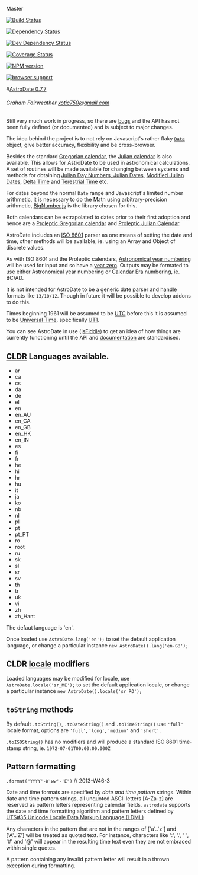 Master

[![Build Status](https://travis-ci.org/Xotic750/astrodate.png?branch=master)](https://travis-ci.org/Xotic750/astrodate  "Build Status on Travis CI")

[![Dependency Status](https://david-dm.org/Xotic750/astrodate.png)](https://david-dm.org/Xotic750/astrodate#info=dependencies&view=table "Dependency Status on David")

[![Dev Dependency Status](https://david-dm.org/Xotic750/astrodate/dev-status.png)](https://david-dm.org/Xotic750/astrodate#info=devDependencies&view=table "Dev Dependency Status on David")

[![Coverage Status](https://coveralls.io/repos/Xotic750/astrodate/badge.png?branch=master)](https://coveralls.io/r/Xotic750/astrodate?branch=master "Coverage status on Coveralls")

[![NPM version](https://badge.fury.io/js/astrodate.png)](http://badge.fury.io/js/astrodate "Current NPM release")

[![browser support](https://ci.testling.com/Xotic750/astrodate.png)](https://ci.testling.com/Xotic750/astrodate 'Browser support on Testling CI')

#[AstroDate 0.7.7](http://xotic750.github.io/astrodate/)
###### Graham Fairweather <xotic750@gmail.com>

Still very much work in progress, so there are [bugs](https://github.com/Xotic750/astrodate/issues "Issues") and the API has not been fully defined (or documented) and is subject to major changes.

The idea behind the project is to not rely on Javascript's rather flaky [```Date```](https://developer.mozilla.org/en-US/docs/Web/JavaScript/Reference/Global_Objects/Date  "Date Object reference") object, give better accuracy, flexibility and be cross-browser.

Besides the standard [Gregorian calendar](http://en.wikipedia.org/wiki/Gregorian_calendar "Wikipedia"), the [Julian calendar](http://en.wikipedia.org/wiki/Julian_calendar "Wikipedia") is also available. This allows for AstroDate to be used in astronomical calculations.
A set of routines will be made available for changing between systems and methods for obtaining [Julian Day Numbers, Julian Dates](http://en.wikipedia.org/wiki/Julian_day "Wikipedia"), [Modified Julian Dates](http://en.wikipedia.org/wiki/Julian_day#Variants  "Wikipedia"),
[Delta Time](http://en.wikipedia.org/wiki/%CE%94T "Wikipedia") and [Terestrial Time](http://en.wikipedia.org/wiki/Terrestrial_Time "Wikipedia") etc.

For dates beyond the normal ```Date``` range and Javascript's limited number arithmetic, it is necessary to do the Math using arbitrary-precision arithmetic,
[BigNumber.js](https://github.com/MikeMcl/bignumber.js "BigNumber homepage. (A JavaScript library for arbitrary-precision decimal and non-decimal arithmetic.)") is the library chosen for this.

Both calendars can be extrapolated to dates prior to their first adoption and hence are a [Proleptic Gregorian calendar](http://en.wikipedia.org/wiki/Proleptic_Gregorian_calendar "Wikipedia") and [Proleptic Julian Calendar](http://en.wikipedia.org/wiki/Proleptic_Julian_calendar "Wikipedia").

AstroDate includes an [ISO 8601](http://en.wikipedia.org/wiki/ISO_8601 "Wikipedia") parser as one means of setting the date and time, other methods will be available, ie. using an Array and Object of discrete values.

As with ISO 8601 and the Proleptic calendars, [Astronomical year numbering](http://en.wikipedia.org/wiki/Astronomical_year_numbering "Wikipedia") will be used for input and so have a [year zero](http://en.wikipedia.org/wiki/0_%28year%29 "Wikipedia").
Outputs may be formated to use either Astronomical year numbering or [Calendar Era](http://en.wikipedia.org/wiki/Calendar_era "Wikipedia") numbering, ie. BC/AD.

It is not intended for AstroDate to be a generic date parser and handle formats like ```13/10/12```. Though in future it will be possible to develop addons to do this.

Times beginning 1961 will be assumed to be [UTC](http://en.wikipedia.org/wiki/Coordinated_Universal_Time "Wikipedia") before this it is assumed to be [Universal Time](http://en.wikipedia.org/wiki/Universal_Time "Wikipedia"), specifically [UT1](http://en.wikipedia.org/wiki/UT1#Versions "Wikipedia").

You can see AstroDate in use ([jsFiddle](http://jsfiddle.net/Xotic750/RBnMb/ "jsFiddle page with some workings as examples.")) to get an idea of how things are currently functioning until the API and [documentation](http://xotic750.github.io/astrodate/ "AstroDate API documentation") are standardised.

## [CLDR](http://cldr.unicode.org/ "Unicode CLDR Project") Languages available.

* ar
* ca
* cs
* da
* de
* el
* en
* en_AU
* en_CA
* en_GB
* en_HK
* en_IN
* es
* fi
* fr
* he
* hi
* hr
* hu
* it
* ja
* ko
* nb
* nl
* pl
* pt
* pt_PT
* ro
* root
* ru
* sk
* sl
* sr
* sv
* th
* tr
* uk
* vi
* zh
* zh_Hant

The defaut language is 'en'.

Once loaded use ```AstroDate.lang('en');``` to set the default application language, or change a particular instance ```new AstroDate().lang('en-GB');```

## CLDR [locale](http://www.unicode.org/reports/tr35/#Locale "What is a locale?") modifiers

Loaded languages may be modified for locale, use ```AstroDate.locale('sr_ME');``` to set the default application locale, or change a particular instance ```new AstroDate().locale('sr_RO');```

## ```toString``` methods

By default ```.toString()```, ```.toDateString()``` and ```.toTimeString()``` use ```'full'``` locale format, options are ```'full'```, ```'long'```, ```'medium'``` and ```'short'```.

```.toISOString()``` has no modifiers and will produce a standard ISO 8601 time-stamp string, ie. ```1972-07-01T00:00:00.000Z ```

## Pattern formatting

```.format("YYYY'-W'ww'-'E")``` // 2013-W46-3

Date and time formats are specified by <em>date and time pattern</em> strings. Within date and time pattern strings, all unquoted ASCII letters [A-Za-z] are reserved as pattern letters representing calendar fields.
```astrodate``` supports the date and time formatting algorithm and pattern letters defined by [UTS#35 Unicode Locale Data Markup Language (LDML)](http://www.unicode.org/reports/tr35/ "Unicode Technical Standard #35")

Any characters in the pattern that are not in the ranges of ['a'..'z'] and ['A'..'Z'] will be treated as quoted text.
For instance, characters like ':', '.', ' ', '#' and '@' will appear in the resulting time text even they are not embraced within single quotes.

A pattern containing any invalid pattern letter will result in a thrown exception during formatting.
